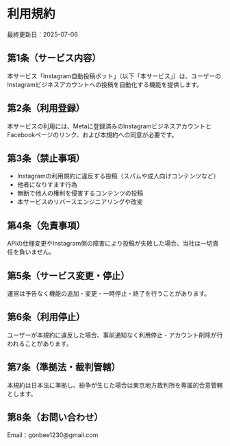 <!DOCTYPE html>
<html lang="ja">
<body>
  <h1>利用規約</h1>
  <p>最終更新日：2025-07-06</p>

  <h2>第1条（サービス内容）</h2>
  <p>本サービス「Instagram自動投稿ボット」（以下「本サービス」）は、ユーザーのInstagramビジネスアカウントへの投稿を自動化する機能を提供します。</p>

  <h2>第2条（利用登録）</h2>
  <p>本サービスの利用には、Metaに登録済みのInstagramビジネスアカウントとFacebookページのリンク、および本規約への同意が必要です。</p>

  <h2>第3条（禁止事項）</h2>
  <ul>
    <li>Instagramの利用規約に違反する投稿（スパムや成人向けコンテンツなど）</li>
    <li>他者になりすます行為</li>
    <li>無断で他人の権利を侵害するコンテンツの投稿</li>
    <li>本サービスのリバースエンジニアリングや改変</li>
  </ul>

  <h2>第4条（免責事項）</h2>
  <p>APIの仕様変更やInstagram側の障害により投稿が失敗した場合、当社は一切責任を負いません。</p>

  <h2>第5条（サービス変更・停止）</h2>
  <p>運営は予告なく機能の追加・変更・一時停止・終了を行うことがあります。</p>

  <h2>第6条（利用停止）</h2>
  <p>ユーザーが本規約に違反した場合、事前通知なく利用停止・アカウント削除が行われることがあります。</p>

  <h2>第7条（準拠法・裁判管轄）</h2>
  <p>本規約は日本法に準拠し、紛争が生じた場合は東京地方裁判所を専属的合意管轄とします。</p>

  <h2>第8条（お問い合わせ）</h2>
  <p>Email：gonbee1230@gmail.com</p>
</body>
</html>

